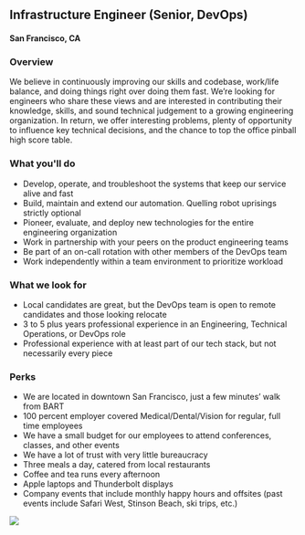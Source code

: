 ## Infrastructure Engineer (Senior, DevOps)
#### San Francisco, CA

### Overview
We believe in continuously improving our skills and codebase, work/life balance, and doing things right over doing them fast. We’re looking for engineers who share these views and are interested in contributing their knowledge, skills, and sound technical judgement to a growing engineering organization. In return, we offer interesting problems, plenty of opportunity to influence key technical decisions, and the chance to top the office pinball high score table.

### What you'll do
+	Develop, operate, and troubleshoot the systems that keep our service alive and fast
+	Build, maintain and extend our automation. Quelling robot uprisings strictly optional
+	Pioneer, evaluate, and deploy new technologies for the entire engineering organization
+	Work in partnership with your peers on the product engineering teams
+	Be part of an on-call rotation with other members of the DevOps team
+	Work independently within a team environment to prioritize workload

### What we look for
+	Local candidates are great, but the DevOps team is open to remote candidates and those looking relocate
+	3 to 5 plus years professional experience in an Engineering, Technical Operations, or DevOps role
+	Professional experience with at least part of our tech stack, but not necessarily every piece

### Perks
+	We are located in downtown San Francisco, just a few minutes’ walk from BART
+	100 percent employer covered Medical/Dental/Vision for regular, full time employees
+	We have a small budget for our employees to attend conferences, classes, and other events
+	We have a lot of trust with very little bureaucracy
+	Three meals a day, catered from local restaurants
+	Coffee and tea runs every afternoon
+	Apple laptops and Thunderbolt displays
+	Company events that include monthly happy hours and offsites (past events include Safari West, Stinson Beach, ski trips, etc.)


[<img src='https://dabuttonfactory.com/button.png?t=Learn+More&f=Calibri-Bold&ts=24&tc=fff&hp=20&vp=8&c=5&bgt=unicolored&bgc=29aafe'>](https://letsrockit.co/job/u2nyawjk-infrastructure-engineer-senior-devops)
